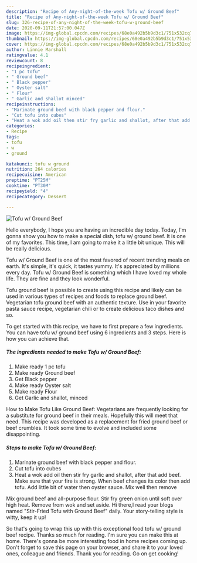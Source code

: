 ```yaml
---
description: "Recipe of Any-night-of-the-week Tofu w/ Ground Beef"
title: "Recipe of Any-night-of-the-week Tofu w/ Ground Beef"
slug: 326-recipe-of-any-night-of-the-week-tofu-w-ground-beef
date: 2020-09-11T21:57:00.047Z
image: https://img-global.cpcdn.com/recipes/68e0a492b5b9d3c1/751x532cq70/tofu-w-ground-beef-recipe-main-photo.jpg
thumbnail: https://img-global.cpcdn.com/recipes/68e0a492b5b9d3c1/751x532cq70/tofu-w-ground-beef-recipe-main-photo.jpg
cover: https://img-global.cpcdn.com/recipes/68e0a492b5b9d3c1/751x532cq70/tofu-w-ground-beef-recipe-main-photo.jpg
author: Linnie Marshall
ratingvalue: 4.1
reviewcount: 8
recipeingredient:
- "1 pc tofu"
- " Ground beef"
- " Black pepper"
- " Oyster salt"
- " Flour"
- " Garlic and shallot minced"
recipeinstructions:
- "Marinate ground beef with black pepper and flour."
- "Cut tofu into cubes"
- "Heat a wok add oil then stir fry garlic and shallot, after that add beef. Make sure that your fire is strong. When beef changes its color then add tofu. Add little bit of water then oyster sauce. Mix well then remove"
categories:
- Recipe
tags:
- tofu
- w
- ground

katakunci: tofu w ground 
nutrition: 264 calories
recipecuisine: American
preptime: "PT25M"
cooktime: "PT30M"
recipeyield: "4"
recipecategory: Dessert

---
```



![Tofu w/ Ground Beef](https://img-global.cpcdn.com/recipes/68e0a492b5b9d3c1/751x532cq70/tofu-w-ground-beef-recipe-main-photo.jpg)

Hello everybody, I hope you are having an incredible day today. Today, I'm gonna show you how to make a special dish, tofu w/ ground beef. It is one of my favorites. This time, I am going to make it a little bit unique. This will be really delicious.

Tofu w/ Ground Beef is one of the most favored of recent trending meals on earth. It's simple, it's quick, it tastes yummy. It's appreciated by millions every day. Tofu w/ Ground Beef is something which I have loved my whole life. They are fine and they look wonderful.

Tofu ground beef is possible to create using this recipe and likely can be used in various types of recipes and foods to replace ground beef. Vegetarian tofu ground beef with an authentic texture. Use in your favorite pasta sauce recipe, vegetarian chili or to create delicious taco dishes and so.


To get started with this recipe, we have to first prepare a few ingredients. You can have tofu w/ ground beef using 6 ingredients and 3 steps. Here is how you can achieve that.

<!--inarticleads1-->

##### The ingredients needed to make Tofu w/ Ground Beef:

1. Make ready 1 pc tofu
1. Make ready  Ground beef
1. Get  Black pepper
1. Make ready  Oyster salt
1. Make ready  Flour
1. Get  Garlic and shallot, minced


How to Make Tofu Like Ground Beef: Vegetarians are frequently looking for a substitute for ground beef in their meals. Hopefully this will meet that need. This recipe was developed as a replacement for fried ground beef or beef crumbles. It took some time to evolve and included some disappointing. 

<!--inarticleads2-->

##### Steps to make Tofu w/ Ground Beef:

1. Marinate ground beef with black pepper and flour.
1. Cut tofu into cubes
1. Heat a wok add oil then stir fry garlic and shallot, after that add beef. Make sure that your fire is strong. When beef changes its color then add tofu. Add little bit of water then oyster sauce. Mix well then remove


Mix ground beef and all-purpose flour. Stir fry green onion until soft over high heat. Remove from wok and set aside. Hi there,I read your blogs named &#34;Stir-Fried Tofu with Ground Beef&#34; daily. Your story-telling style is witty, keep it up! 

So that's going to wrap this up with this exceptional food tofu w/ ground beef recipe. Thanks so much for reading. I'm sure you can make this at home. There's gonna be more interesting food in home recipes coming up. Don't forget to save this page on your browser, and share it to your loved ones, colleague and friends. Thank you for reading. Go on get cooking!
